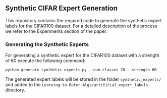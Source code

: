 ## Synthetic CIFAR Expert Generation

This repository contains the required code to generate the synthetic expert labels for the CIFAR100 dataset. For a detailed description of the process we refer to the Experiments section of the paper.

### Generating the Synthetic Experts
For generating a synthetic expert for the CIFAR100 dataset with a strength of 60 execute the following command:
```
python generate_synthetic_experts.py --num_classes 20 --strength 60
```
The generated expert labels will be stored in the folder `synthetic_experts/` and added to the `Learning-to-Defer-Algs/artificial_expert_labels` directory.

